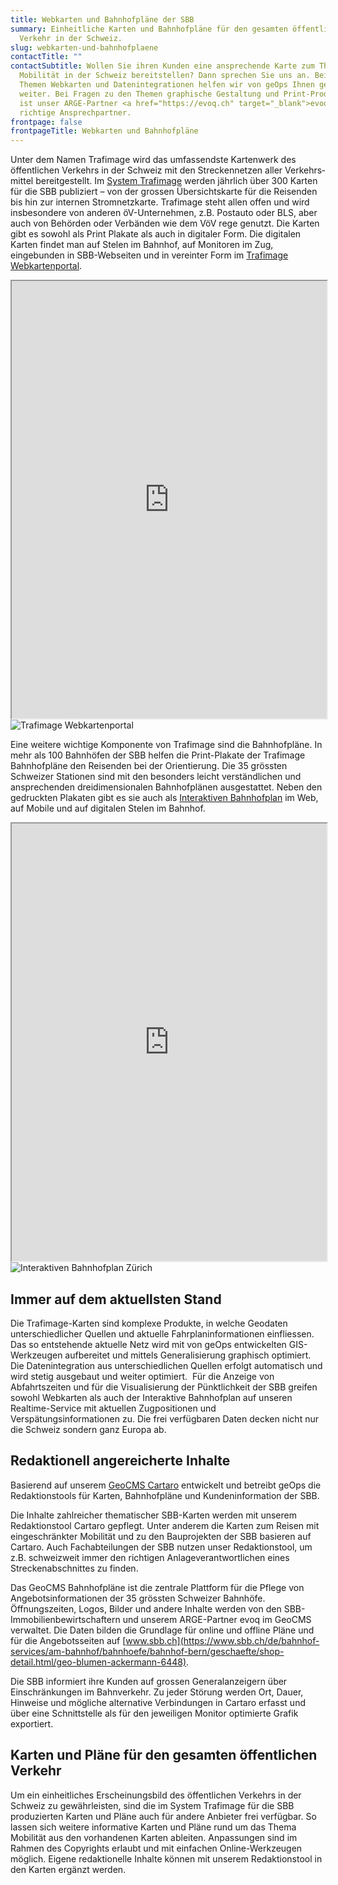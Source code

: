 ```yaml
---
title: Webkarten und Bahnhofpläne der SBB
summary: Einheitliche Karten und Bahnhofpläne für den gesamten öffentlichen
  Verkehr in der Schweiz.
slug: webkarten-und-bahnhofplaene
contactTitle: ""
contactSubtitle: Wollen Sie ihren Kunden eine ansprechende Karte zum Thema
  Mobilität in der Schweiz bereitstellen? Dann sprechen Sie uns an. Bei den
  Themen Webkarten und Datenintegrationen helfen wir von geOps Ihnen gern
  weiter. Bei Fragen zu den Themen graphische Gestaltung und Print-Produktion
  ist unser ARGE-Partner <a href="https://evoq.ch" target="_blank">evoq</a> der
  richtige Ansprechpartner.
frontpage: false
frontpageTitle: Webkarten und Bahnhofpläne
---
```

Unter dem Namen Trafimage wird das um­fassendste Kartenwerk des öffentlichen Ver­kehrs in der Schweiz mit den Strecken­netzen aller Ver­kehrs­mittel bereitgestellt. Im [System Trafimage](http://trafimage.ch/) werden jährlich über 300 Karten für die SBB publiziert – von der grossen Übersichtskarte für die Reisenden bis hin zur internen Stromnetzkarte. Trafimage steht allen offen und wird insbesondere von anderen öV-Unternehmen, z.B. Postauto oder BLS, aber auch von Behörden oder Verbänden wie dem VöV rege genutzt. Die Karten gibt es sowohl als Print Plakate als auch in digitaler Form. Die digitalen Karten findet man auf Stelen im Bahnhof, auf Monitoren im Zug, eingebunden in SBB-Webseiten und in vereinter Form im [Trafimage Webkartenportal](https://maps.trafimage.ch/).

<iframe src="https://maps2.trafimage.ch/ch.sbb.infrastruktur?disabled=header,footer,menu" width="100%" height="700" title="Traifmage Webkartenportal" class="hidden lg:block"></iframe>
<img src="/images/solution/webkarten-und-bahnhofplaene/webkartenportal.png" alt="Trafimage Webkartenportal" class="w-full mx-auto lg:hidden"></iframe>

Eine weitere wichtige Komponente von Trafimage sind die Bahnhofpläne. In mehr als 100 Bahnhöfen der SBB helfen die Print-Plakate der Trafimage Bahnhofpläne den Reisenden bei der Orientierung. Die 35 grössten Schweizer Stationen sind mit den besonders leicht verständlichen und ansprechenden dreidimensionalen Bahnhofplänen ausgestattet. Neben den gedruckten Plakaten gibt es sie auch als [Interaktiven Bahnhofplan](https://plans.trafimage.ch/) im Web, auf Mobile und auf digitalen Stelen im Bahnhof.

<iframe src="https://plans.trafimage.ch/zuerich-hb?disabled=header,footer" width="100%" height="700" title="Interaktiven Bahnhofplan Zürich" class="hidden lg:block"></iframe>
<img src="/images/solution/webkarten-und-bahnhofplaene/bahnhofplan.png" alt="Interaktiven Bahnhofplan Zürich" class="w-full mx-auto lg:hidden"></iframe>

## Immer auf dem aktuellsten Stand

Die Trafimage-Karten sind komplexe Produkte, in welche Geodaten unterschiedlicher Quellen und aktuelle Fahrplaninformationen einfliessen. Das so entstehende aktuelle Netz wird mit von geOps entwickelten GIS-Werkzeugen aufbereitet und mittels Generalisierung graphisch optimiert. Die Datenintegration aus unterschiedlichen Quellen erfolgt automatisch und wird stetig ausgebaut und weiter optimiert.  Für die Anzeige von Abfahrtszeiten und für die Visualisierung der Pünktlichkeit der SBB greifen sowohl Webkarten als auch der Interaktive Bahnhofplan auf unseren Realtime-Service mit aktuellen Zugpositionen und Verspätungsinformationen zu. Die frei verfügbaren Daten decken nicht nur die Schweiz sondern ganz Europa ab.

## Redaktionell angereicherte Inhalte

Basierend auf unserem [GeoCMS Cartaro](/solution/cartaro) entwickelt und betreibt geOps die Redaktionstools für Karten, Bahnhofpläne und Kundeninformation der SBB.

Die Inhalte zahlreicher thematischer SBB-Karten werden mit unserem Redaktionstool Cartaro gepflegt. Unter anderem die Karten zum Reisen mit eingeschränkter Mobilität und zu den Bauprojekten der SBB basieren auf Cartaro. Auch Fachabteilungen der SBB nutzen unser Redaktionstool, um z.B. schweizweit immer den richtigen Anlageverantwortlichen eines Streckenabschnittes zu finden.

Das GeoCMS Bahnhofpläne ist die zentrale Plattform für die Pflege von Angebotsinformationen der 35 grössten Schweizer Bahnhöfe. Öffnungszeiten, Logos, Bilder und andere Inhalte werden von den SBB-Immobilienbewirtschaftern und unserem ARGE-Partner evoq im GeoCMS verwaltet. Die Daten bilden die Grundlage für online und offline Pläne und für die Angebotsseiten auf [www.sbb.ch](https://www.sbb.ch/de/bahnhof-services/am-bahnhof/bahnhoefe/bahnhof-bern/geschaefte/shop-detail.html/geo-blumen-ackermann-6448).

Die SBB informiert ihre Kunden auf grossen Generalanzeigern über Einschränkungen im Bahnverkehr. Zu jeder Störung werden Ort, Dauer, Hinweise und mögliche alternative Verbindungen in Cartaro erfasst und über eine Schnittstelle als für den jeweiligen Monitor optimierte Grafik exportiert.

## Karten und Pläne für den gesamten öffentlichen Verkehr

Um ein einheitliches Erscheinungsbild des öffentlichen Verkehrs in der Schweiz zu gewährleisten, sind die im System Trafimage für die SBB produzierten Karten und Pläne auch für andere Anbieter frei verfügbar. So lassen sich weitere informative Karten und Pläne rund um das Thema Mobilität aus den vorhandenen Karten ableiten. Anpassungen sind im Rahmen des Copyrights erlaubt und mit einfachen Online-Werkzeugen möglich. Eigene redaktionelle Inhalte können mit unserem Redaktionstool in den Karten ergänzt werden.